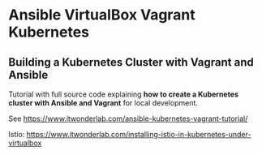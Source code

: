 # Ansible VirtualBox Vagrant Kubernetes
## Building a Kubernetes Cluster with Vagrant and Ansible

Tutorial with full source code explaining **how to create a Kubernetes cluster with Ansible and Vagrant** for local development.

See https://www.itwonderlab.com/ansible-kubernetes-vagrant-tutorial/

Istio: https://www.itwonderlab.com/installing-istio-in-kubernetes-under-virtualbox
